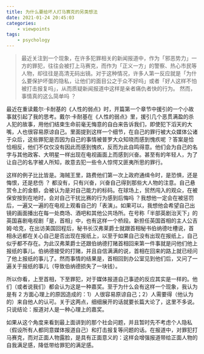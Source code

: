 ```yaml
---
title: 为什么要给坏人打马赛克的另类想法
date: 2021-01-24 20:45:03
categories:
    - viewpoints
tags:
    - psychology
---
```


> 最近关注到一个现象，在许多犯罪相关的新闻报道中，作为「邪恶势力」一方的罪犯，往往会被打上马赛克，而作为「正义一方」的警察、热心市民等人物，却往往是高清无码出镜。对于这种情况，许多人第一反应就是「为什么要保护坏蛋的隐私，让他们的面目公之于众不好吗」或者「好人这样不怕被打击报复吗」，从而质疑新闻报道中这样是亲者痛仇者快的行为。
> 然而，事情真的这么简单吗 ？
<!-- more -->

最近在重读戴尔·卡耐基的《人性的弱点》时，开篇第一个章节中援引的一个小故事就引起了我的思考。戴尔·卡耐基在《人性的弱点》里，援引几个恶贯满盈的杀人犯的故事，用他们结束生命前毫无悔意的自白来告诉我们，即使犯下滔天的大嘴，人也很容易原谅自己。里面提到这样一个细节，在自己的罪行被大众媒体公诸于众后，这些罪犯是否因为自己的事情被普罗大众知晓而感到愧疚呢 ？答案是恰恰相反，他们不仅仅没有因此而感到愧疚，反而为此自鸣得意。他们会为自己的名字与其他政客、大明星一样出现在电视画面上而感到兴奋。甚至有的年轻人，为了让自己的名字被人所知，故意去犯一些令人惊愕又匪夷所思的罪行。

这样的例子比比皆是。海贼王里，路费他们第一次上政府通缉令时，是恐惧，还是悔恨，还是悲伤 ？ 都没有，只有兴奋，兴奋自己得到那些大人物的注意。自己悬赏令上的金额，会被认为是对自己能力的标码。在球场上，贸然闯入的观众，在被保安按到在地时，会对自己干扰比赛的行为感到后悔吗 ？我想他一定会在被惩罚后，一遍又一遍的在电视上观看自己的「表演」。如果可以，我想他会希望自己出镜的画面播出在每一处商场、酒吧和其他公共场所。在号称「半部英剧治天下」的英国喜剧电视剧「是，首相」中，也有这样一个桥段。新担任英国首相的主人公吉姆·哈克，在出访美国回程后，秘书长汉弗莱爵士就跟首相秘书伯纳德吐槽说，首相永远都在关心自己是否出现在报纸上，以至于如果自己没有出现在报纸上，自己似乎都不存在。为此汉弗莱爵士还跟伯纳德打赌首相回来第一件事就是问他们他上报纸的事儿。伯纳德接受的打赌，并且自信满满的说，首相在回来的路上就已经问了他上报纸的事儿了。然而事情的结果是，首相回到办公室见到他们后，又问了一遍关于报纸的事儿（导致伯纳德损失了一块钱）。

所以你看，上至首相，下至罪犯，对于媒体报道自己事迹的反应其实是一样的。他们（或者说我们）都会认为这是一种嘉奖。至于为什么会有这样一个现象，我认为是有 2 方面心理上的原因造成的：1）人很容易原谅自己；2）人需要得（他认为的）来自他人的认可。关于这两点，细细展开的话就要长篇大论了，这里不多说。只说结论：报道对人是一种心理上的嘉奖。

如果从这个角度来看到最上面讲到的那个社会问题，并且暂时先不考虑个人隐私（假设所有人都同意媒体报道自己）和打击报复等问题的话。在报道中，对罪犯打马赛克，而对正面人物露脸，是具有正面意义的：这样会增强报道带给正面人物的自我满足感，降低带给罪犯的满足感。
